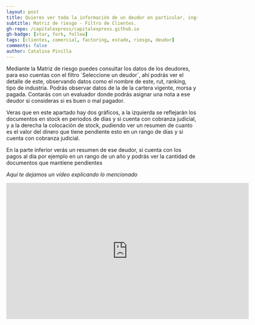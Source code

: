 ```yaml
---
layout: post
title: Quieres ver toda la información de un deudor en particular, ingresa aquí.
subtitle: Matriz de riesgo - Filtro de Clientes.
gh-repo: /capitalexpress/capitalexpress.github.io
gh-badge: [star, fork, follow]
tags: [clientes, comercial, factoring, estado, riesgo, deudor]
comments: false
author: Catalina Pinilla
---
```

Mediante la Matriz de riesgo puedes consultar los datos de los deudores, para eso cuentas con el filtro ´Seleccione un deudor´, ahí podrás ver el detalle de este, observando datos como el nombre de este, rut, ranking, tipo de industria. Podrás observar datos de la  de la cartera vigente, morsa y pagada.
Contarás con un evaluador donde podrás asignar una nota a ese deudor si consideras si es buen o mal pagador.

<!-- imagen -->

Veras que en este apartado hay dos gráficos, a la izquierda se reflejarán los documentos en stock en periodos de días y si cuenta con cobranza judicial, y a la derecha la colocación de stock, pudiendo ver un resumen de cuanto es el valor del dinero que tiene pendiente esto en un rango de días y si cuenta con cobranza judicial.

<!-- imagen-->

En la parte inferior verás un resumen de ese deudor, si cuenta con los pagos al día por ejemplo en un rango de un año y podrás ver la cantidad de documentos que mantiene pendientes 

*Aquí te dejamos un vídeo explicando lo mencionado* 


<html lang="es">
<head>
    <meta charset="UTF-8">
    <meta name="viewport" content="width=device-width, initial-scale=1.0">
    <title>Reproducir Video desde Google Drive</title>
</head>
<body>
    <iframe src="https://drive.google.com/file/d/10dHpEX7043ET1RKMUn5PyQ1tDzAn0tWS/preview" width="640" height="360" frameborder="0" allowfullscreen="true" allow="autoplay; encrypted-media"></iframe>
</body>

